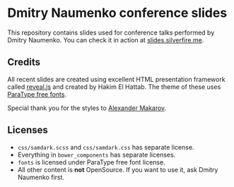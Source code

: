 Dmitry Naumenko conference slides
===============================

This repository contains slides used for conference talks performed by Dmitry Naumenko.
You can check it in action at [slides.silverfire.me](http://slides.silverfire.me/).

Credits
-------

All recent slides are created using excellent HTML presentation framework called [reveal.js](http://lab.hakim.se/reveal-js) and
created by Hakim El Hattab. The theme of these uses [ParaType free fonts](http://www.paratype.ru/public/).

Special thank you for the styles to [Alexander Makarov](https://github.com/samdark/slides).

Licenses
-------

- `css/samdark.scss` and `css/samdark.css` has separate license.
- Everything in `bower_components` has separate licenses.
- `fonts` is licensed under ParaType free font license.
- All other content is **not** OpenSource. If you want to use it, ask Dmitry Naumenko first.
